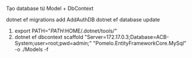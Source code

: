 Tạo database từ Model + DbContext

dotnet ef migrations add AddAuthDB
dotnet ef database update

1. export PATH="$PATH:$HOME/.dotnet/tools/"
2. dotnet ef dbcontext scaffold   "Server=172.17.0.3;Database=ACB-System;user=root;pwd=admin;" "Pomelo.EntityFrameworkCore.MySql" -o ./Models -f